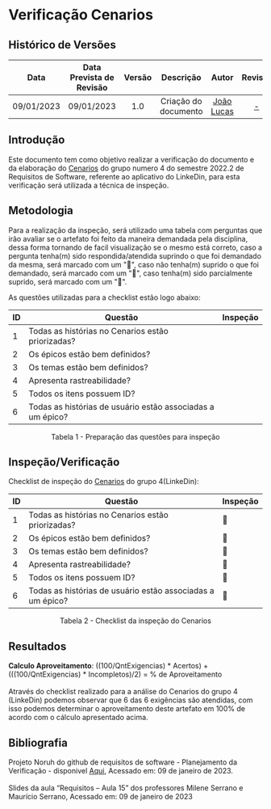 # Verificação Cenarios
## <a>Histórico de Versões</a>
|Data|Data Prevista de Revisão|Versão|Descrição|Autor|Revisor|
| :----------: |:-----------:| :------: | :-----------: | :---------: |:---------: |
|09/01/2023|09/01/2023|1.0|Criação do documento| [João Lucas](https://github.com/HacKairos) | [-](https://github.com/) |


## <a>Introdução</a>
Este documento tem como objetivo realizar a verificação do documento e da elaboração do [Cenarios](https://requisitos-de-software.github.io/2022.2-LinkedIn/modelagem/cenarios/) 
do grupo numero 4 do semestre 2022.2 de Requisitos de Software, referente ao aplicativo do LinkeDin, para esta verificação será utilizada a técnica de inspeção.

## <a>Metodologia</a>
Para a realização da inspeção, será utilizado uma tabela com perguntas que irão avaliar se o artefato foi feito da maneira demandada pela disciplina, dessa forma
tornando de facil visualização se o mesmo está correto, caso a pergunta tenha(m) sido respondida/atendida suprindo o que foi demandado da mesma, será marcado com um "🥇",
caso não tenha(m) suprido o que foi demandado, será marcado com um "🥉", caso tenha(m) sido parcialmente suprido, será marcado com um "🥈".


As questões utilizadas para a checklist estão logo abaixo:

<center>

|ID|Questão|Inspeção|
|-----|----|------|
|1|Todas as histórias no Cenarios estão priorizadas?||
|2|Os épicos estão bem definidos?||
|3|Os temas estão bem definidos?||
|4|Apresenta rastreabilidade?||
|5|Todos os itens possuem ID?||
|6|Todas as histórias de usuário estão associadas a um épico?||

Tabela 1 - Preparação das questões para inspeção


</center>


## <a>Inspeção/Verificação</a>
Checklist de inspeção do [Cenarios](https://requisitos-de-software.github.io/2022.2-LinkedIn/modelagem/Cenarios/) do grupo 4(LinkeDin):

<center>

|ID|Questão|Inspeção|
|-----|----|------|
|1|Todas as histórias no Cenarios estão priorizadas?|🥇|
|2|Os épicos estão bem definidos?|🥇|
|3|Os temas estão bem definidos?|🥇|
|4|Apresenta rastreabilidade?|🥇|
|5|Todos os itens possuem ID?|🥇|
|6|Todas as histórias de usuário estão associadas a um épico?|🥇|

Tabela 2 - Checklist da inspeção do Cenarios
</center>


## <a>Resultados</a>
**Calculo Aproveitamento**: ((100/QntExigencias) * Acertos) + (((100/QntExigencias) * Incompletos)/2) = % de Aproveitamento<br></br>
Através do checklist realizado para a análise do Cenarios do grupo 4 (LinkeDin) podemos observar que 6 das 6 exigências são atendidas, com isso podemos determinar o aproveitamento deste artefato em 100% de acordo com o cálculo apresentado acima.

## <a>Bibliografia</a>
Projeto Noruh do github de requisitos de software - Planejamento da Verificação - disponivel [Aqui](https://requisitos-de-software.github.io/2022.1-Noruh/analise/verificacao/planejamento/), Acessado em: 09 de janeiro de 2023.<br><br> 
Slides da aula “Requisitos – Aula 15” dos professores Milene Serrano e Maurício Serrano, Acessado em: 09 de janeiro de 2023
